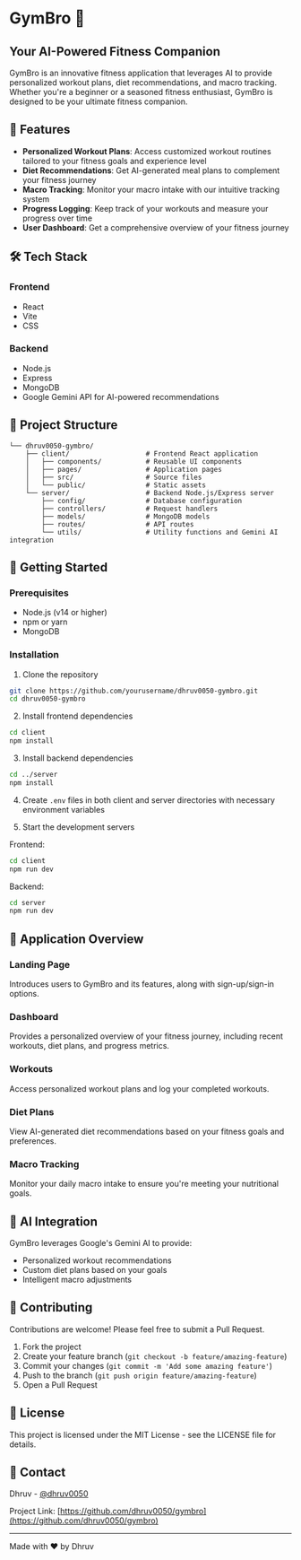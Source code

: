 # GymBro 💪

## Your AI-Powered Fitness Companion

GymBro is an innovative fitness application that leverages AI to provide personalized workout plans, diet recommendations, and macro tracking. Whether you're a beginner or a seasoned fitness enthusiast, GymBro is designed to be your ultimate fitness companion.


## 🚀 Features

- **Personalized Workout Plans**: Access customized workout routines tailored to your fitness goals and experience level
- **Diet Recommendations**: Get AI-generated meal plans to complement your fitness journey
- **Macro Tracking**: Monitor your macro intake with our intuitive tracking system
- **Progress Logging**: Keep track of your workouts and measure your progress over time
- **User Dashboard**: Get a comprehensive overview of your fitness journey

## 🛠️ Tech Stack

### Frontend
- React
- Vite
- CSS

### Backend
- Node.js
- Express
- MongoDB
- Google Gemini API for AI-powered recommendations

## 📂 Project Structure

```
└── dhruv0050-gymbro/
    ├── client/                   # Frontend React application
    │   ├── components/           # Reusable UI components
    │   ├── pages/                # Application pages
    │   ├── src/                  # Source files
    │   └── public/               # Static assets
    └── server/                   # Backend Node.js/Express server
        ├── config/               # Database configuration
        ├── controllers/          # Request handlers
        ├── models/               # MongoDB models
        ├── routes/               # API routes
        └── utils/                # Utility functions and Gemini AI integration
```

## 🚀 Getting Started

### Prerequisites

- Node.js (v14 or higher)
- npm or yarn
- MongoDB

### Installation

1. Clone the repository
```bash
git clone https://github.com/yourusername/dhruv0050-gymbro.git
cd dhruv0050-gymbro
```

2. Install frontend dependencies
```bash
cd client
npm install
```

3. Install backend dependencies
```bash
cd ../server
npm install
```

4. Create `.env` files in both client and server directories with necessary environment variables

5. Start the development servers

Frontend:
```bash
cd client
npm run dev
```

Backend:
```bash
cd server
npm run dev
```

## 📱 Application Overview

### Landing Page
Introduces users to GymBro and its features, along with sign-up/sign-in options.

### Dashboard
Provides a personalized overview of your fitness journey, including recent workouts, diet plans, and progress metrics.

### Workouts
Access personalized workout plans and log your completed workouts.

### Diet Plans
View AI-generated diet recommendations based on your fitness goals and preferences.

### Macro Tracking
Monitor your daily macro intake to ensure you're meeting your nutritional goals.

## 🧠 AI Integration

GymBro leverages Google's Gemini AI to provide:
- Personalized workout recommendations
- Custom diet plans based on your goals
- Intelligent macro adjustments

## 🤝 Contributing

Contributions are welcome! Please feel free to submit a Pull Request.

1. Fork the project
2. Create your feature branch (`git checkout -b feature/amazing-feature`)
3. Commit your changes (`git commit -m 'Add some amazing feature'`)
4. Push to the branch (`git push origin feature/amazing-feature`)
5. Open a Pull Request

## 📄 License

This project is licensed under the MIT License - see the LICENSE file for details.

## 📧 Contact

Dhruv - [@dhruv0050](https://github.com/dhruv0050)

Project Link: [https://github.com/dhruv0050/gymbro](https://github.com/dhruv0050/gymbro)

---

Made with ❤️ by Dhruv
